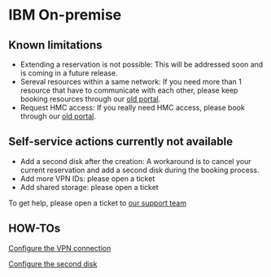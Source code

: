 # IBM On-premise

## Known limitations
- Extending a reservation is not possible: This will be addressed soon and is coming in a future release.
- Sereval resources within a same network: If you need more than 1 resource that have to communicate with each other, please keep booking resources through our [old portal](http://ibm.biz/cecc-portal).
- Request HMC access: If you really need HMC access, please book through our [old portal](http://ibm.biz/cecc-portal).


## Self-service actions currently not available
- Add a second disk after the creation: A workaround is to cancel your current reservation and add a second disk during the booking process.
- Add more VPN IDs: please open a ticket
- Add shared storage: please open a ticket

To get help, please open a ticket to [our support team](mailto:techzone.help@ibm.com)

## HOW-TOs

[Configure the VPN connection](IBM-On-premise-Runbooks/configure-vpn.md)

[Configure the second disk](IBM-On-premise-Runbooks/configure-second-disk.md)

